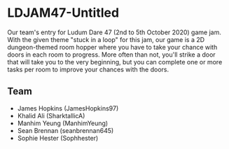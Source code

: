 # LDJAM47-Untitled
Our team's entry for Ludum Dare 47 (2nd to 5th October 2020) game jam. With the given theme "stuck in a loop" for this jam, our game is a 2D dungeon-themed room hopper where you have to take your chance with doors in each room to progress. More often than not, you'll strike a door that will take you to the very beginning, but you can complete one or more tasks per room to improve your chances with the doors.
## Team
* James Hopkins (JamesHopkins97)
* Khalid Ali (SharktallicA)
* Manhim Yeung (ManhimYeung)
* Sean Brennan (seanbrennan645)
* Sophie Hester (Sophhester)
